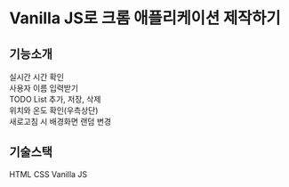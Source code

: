 # Vanilla JS로 크롬 애플리케이션 제작하기

## 기능소개

실시간 시간 확인  
사용자 이름 입력받기  
TODO List 추가, 저장, 삭제  
위치와 온도 확인(우측상단)  
새로고침 시 배경화면 랜덤 변경

## 기술스택

HTML
CSS
Vanilla JS
